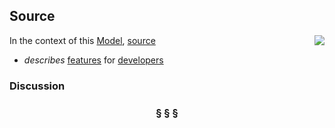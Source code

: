 ## Source

<img src="https://github.com/nikboyd/sample-domain/raw/master/images/source.svg" align="right"/>

In the context of this [Model](model.md), [source](https://github.com/nikboyd/sample-domain/blob/master/source.md)

* <i>describes</i> [features](https://github.com/nikboyd/sample-domain/blob/master/feature.md) for [developers](https://github.com/nikboyd/sample-domain/blob/master/developer.md)

### Discussion



<h3 align="center"><b>&sect; &sect; &sect;</b></h3>
